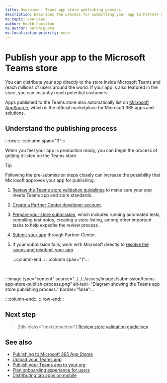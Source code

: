 ```yaml
---
title: Overview - Teams app store publishing process
description: Describes the process for submitting your app to Partner Center and getting it published to the Microsoft Teams store (and AppSource).
ms.topic: overview
author: heath-hamilton
ms.author: surbhigupta
ms.localizationpriority: none
---
```

# Publish your app to the Microsoft Teams store

You can distribute your app directly to the store inside Microsoft Teams and reach millions of users around the world. If your app is also featured in the store, you can instantly reach potential customers.

Apps published to the Teams store also automatically list on [Microsoft AppSource](https://appsource.microsoft.com), which is the official marketplace for Microsoft 365 apps and solutions.

## Understand the publishing process

:::row:::
   :::column span="3":::

When you feel your app is production ready, you can begin the process of getting it listed on the Teams store.

> [!TIP]
> Following the pre-submission steps closely can increase the possibility that Microsoft approves your app for publishing.

1. [Review the Teams store validation guidelines](~/concepts/deploy-and-publish/appsource/prepare/teams-store-validation-guidelines.md) to make sure your app meets Teams app and store standards.
1. [Create a Partner Center developer account](~/concepts/deploy-and-publish/appsource/prepare/create-partner-center-dev-account.md).
1. [Prepare your store submission](~/concepts/deploy-and-publish/appsource/prepare/submission-checklist.md), which includes running automated tests, compiling test notes, creating a store listing, among other important tasks to help expedite the review process.
1. [Submit your app](/office/dev/store/add-in-submission-guide) through Partner Center.
1. If your submission fails, work with Microsoft directly to [resolve the issues and resubmit your app](~/concepts/deploy-and-publish/appsource/resolve-submission-issues.md).

   :::column-end:::
   :::column span="1":::

<br>

:::image type="content" source="../../../assets/images/submission/teams-app-store-publish-process.png" alt-text="Diagram showing the Teams app store publishing process." border="false":::

   :::column-end:::
:::row-end:::

## Next step

> [!div class="nextstepaction"]
> [Review store validation guidelines](~/concepts/deploy-and-publish/appsource/prepare/teams-store-validation-guidelines.md)

## See also

* [Publishing to Microsoft 365 App Stores](/office/dev/store/)
* [Upload your Teams app](~/concepts/deploy-and-publish/apps-upload.md)
* [Publish your Teams app to your org](/MicrosoftTeams/tenant-apps-catalog-teams?toc=/microsoftteams/platform/toc.json&bc=/MicrosoftTeams/breadcrumb/toc.json)
* [Plan onboarding experience for users](../../design/planning-checklist.md#plan-beyond-app-building)
* [Distributing tab apps on mobile](../../../tabs/design/tabs-mobile.md#distribution)
